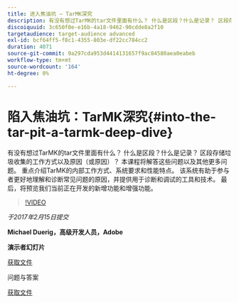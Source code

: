 ```yaml
---
title: 进入焦油坑 — TarMK深究
description: 有没有想过TarMK的tar文件里面有什么？ 什么是区段？什么是记录？ 区段存储垃圾收集的工作方式以及原因（或原因）？ 本课程将回答这些问题及其他许多问题。
discoiquuid: 3c650f0e-e16b-4a18-9462-90cdde8a2f10
targetaudience: target-audience advanced
exl-id: bcf64ff5-f8c1-4355-803e-df22cc784cc2
duration: 4071
source-git-commit: 9a297cda953d4414131657f9ac84580aea0eabeb
workflow-type: tm+mt
source-wordcount: '164'
ht-degree: 0%

---
```


# 陷入焦油坑：TarMK深究{#into-the-tar-pit-a-tarmk-deep-dive}

有没有想过TarMK的tar文件里面有什么？ 什么是区段？什么是记录？ 区段存储垃圾收集的工作方式以及原因（或原因）？ 本课程将解答这些问题以及其他更多问题。 重点介绍TarMK的内部工作方式、系统要求和性能特点。 该系统有助于参与者更好地理解和诊断常见问题的原因，并提供用于诊断和调试的工具和技术。 最后，将预览我们当前正在开发的新增功能和增强功能。

>[!VIDEO](https://video.tv.adobe.com/v/19138/?quality=9)

*于2017年2月15日提交*

**Michael Duerig，高级开发人员，Adobe**

**演示者幻灯片**

[获取文件](assets/aem-gems-tarmk-deep-dive.pptx)

问题与答案

[获取文件](assets/aem-gems-qandas-tarmk-deep-dive.pdf)
<!--
[Get back to the Overview](https://helpx.adobe.com/experience-manager/kt/eseminars/gems/aem-index.html)
-->

